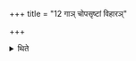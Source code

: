 +++
title = "12 गाञ् चोपसृष्टां विहारञ्"

+++

<details><summary>थिते</summary>

12. "Do you not pass between the sacrificial place and the cow near which the calf has been brought" the Adhvarvu orders.
</details>
